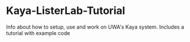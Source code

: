 # Kaya-ListerLab-Tutorial
Info about how to setup, use and work on UWA's Kaya system. Includes a tutorial with example code
